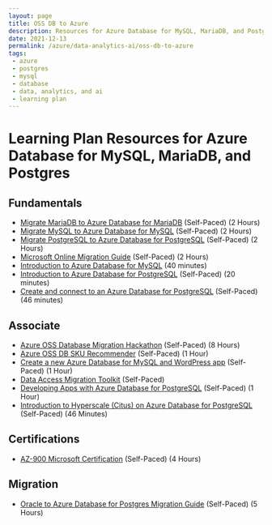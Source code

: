 ```yaml
---
layout: page
title: OSS DB to Azure
description: Resources for Azure Database for MySQL, MariaDB, and Postgres
date: 2021-12-13
permalink: /azure/data-analytics-ai/oss-db-to-azure
tags: 
 - azure
 - postgres
 - mysql
 - database
 - data, analytics, and ai
 - learning plan
---
```


# Learning Plan Resources for Azure Database for MySQL, MariaDB, and Postgres

## Fundamentals

* [Migrate MariaDB to Azure Database for MariaDB](https://datamigration.microsoft.com/scenario/mariadb-to-azuremariadb?step=1) (Self-Paced) (2 Hours)
* [Migrate MySQL to Azure Database for MySQL](https://datamigration.microsoft.com/scenario/mysql-to-azuremysql?step=1) (Self-Paced) (2 Hours)
* [Migrate PostgreSQL to Azure Database for PostgreSQL](https://datamigration.microsoft.com/scenario/postgresql-to-azurepostgresql?step=1) (Self-Paced) (2 Hours)
* [Microsoft Online Migration Guide](https://datamigration.microsoft.com/) (Self-Paced) (2 Hours)
* [Introduction to Azure Database for MySQL](https://docs.microsoft.com/en-us/learn/modules/intro-to-azure-database-for-mysql/) (40 minutes)
* [Introduction to Azure Database for PostgreSQL](https://docs.microsoft.com/en-us/learn/modules/intro-to-postgres/) (Self-Paced) (20 minutes)
* [Create and connect to an Azure Database for PostgreSQL](https://docs.microsoft.com/en-us/learn/modules/create-connect-to-postgres/) (Self-Paced) (46 minutes)

## Associate

* [Azure OSS Database Migration Hackathon](https://microsoft.github.io/WhatTheHack/033-OSSDatabaseMigration) (Self-Paced) (8 Hours)
* [Azure OSS DB SKU Recommender](https://github.com/izzymsft/azureossdbskurecommender) (Self-Paced) (1 Hour)
* [Create a new Azure Database for MySQL and WordPress app](https://www.microsoft.com/handsonlabs/selfpacedlabs/details/SP-AZ100049) (Self-Paced) (1 Hour)
* [Data Access Migration Toolkit](https://marketplace.visualstudio.com/items?itemName=ms-databasemigration.data-access-migration-toolkit) (Self-Paced)
* [Developing Apps with Azure Database for PostgreSQL](https://www.microsoft.com/handsonlabs/selfpacedlabs/details/SP-AZ100050) (Self-Paced) (1 Hour)
* [Introduction to Hyperscale (Citus) on Azure Database for PostgreSQL](https://docs.microsoft.com/en-us/learn/modules/intro-to-hyperscale/) (Self-Paced) (46 Minutes)

## Certifications

* [AZ-900 Microsoft Certification](https://docs.microsoft.com/en-us/learn/certifications/exams/az-900) (Self-Paced) (4 Hours)

## Migration

 * [Oracle to Azure Database for Postgres Migration Guide](https://github.com/microsoft/OrcasNinjaTeam/tree/master/Oracle%20to%20PostgreSQL%20Migration%20Guide) (Self-Paced) (5 Hours)
